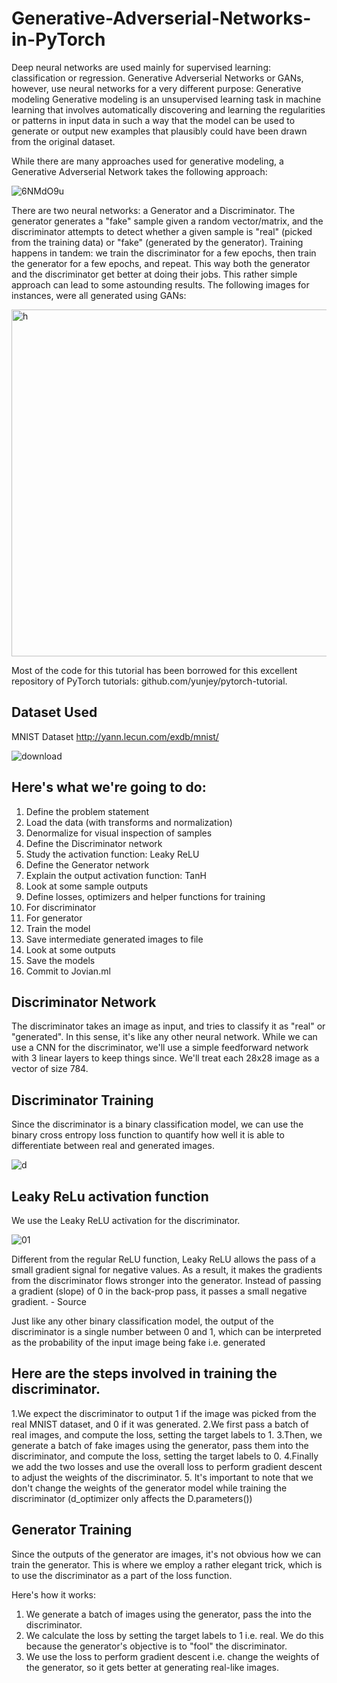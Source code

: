 # Generative-Adverserial-Networks-in-PyTorch
Deep neural networks are used mainly for supervised learning: classification or regression. Generative Adverserial Networks or GANs, however, use neural networks for a very different purpose: Generative modeling  Generative modeling is an unsupervised learning task in machine learning that involves automatically discovering and learning the regularities or patterns in input data in such a way that the model can be used to generate or output new examples that plausibly could have been drawn from the original dataset.

While there are many approaches used for generative modeling, a Generative Adverserial Network takes the following approach:
 
![6NMdO9u](https://user-images.githubusercontent.com/39052765/85935734-9692b100-b911-11ea-884e-805bc00d5aa7.png)

There are two neural networks: a Generator and a Discriminator. The generator generates a "fake" sample given a random vector/matrix, and the discriminator attempts to detect whether a given sample is "real" (picked from the training data) or "fake" (generated by the generator). Training happens in tandem: we train the discriminator for a few epochs, then train the generator for a few epochs, and repeat. This way both the generator and the discriminator get better at doing their jobs. This rather simple approach can lead to some astounding results. The following images for instances, were all generated using GANs:

<img width="555" alt="h" src="https://user-images.githubusercontent.com/39052765/85935861-bc6c8580-b912-11ea-8cf3-2d4a37733d15.png">

Most of the code for this tutorial has been borrowed for this excellent repository of PyTorch tutorials: github.com/yunjey/pytorch-tutorial.

## Dataset Used
MNIST Dataset
http://yann.lecun.com/exdb/mnist/

![download](https://user-images.githubusercontent.com/39052765/85936255-70bbdb00-b916-11ea-8d1c-cf3b01f7e5f9.jpg)

## Here's what we're going to do:
1. Define the problem statement
2. Load the data (with transforms and normalization)
3. Denormalize for visual inspection of samples
4. Define the Discriminator network
5. Study the activation function: Leaky ReLU
6. Define the Generator network
7. Explain the output activation function: TanH
8. Look at some sample outputs
9. Define losses, optimizers and helper functions for training
10. For discriminator
11. For generator
12. Train the model
13. Save intermediate generated images to file
14. Look at some outputs
15. Save the models
16. Commit to Jovian.ml

## Discriminator Network
The discriminator takes an image as input, and tries to classify it as "real" or "generated". In this sense, it's like any other neural network. While we can use a CNN for the discriminator, we'll use a simple feedforward network with 3 linear layers to keep things since. We'll treat each 28x28 image as a vector of size 784.

## Discriminator Training
Since the discriminator is a binary classification model, we can use the binary cross entropy loss function to quantify how well it is able to differentiate between real and generated images.

![d](https://user-images.githubusercontent.com/39052765/85935983-115ccb80-b914-11ea-8b6d-334ccae3141b.jpg)

## Leaky ReLu activation function
We use the Leaky ReLU activation for the discriminator.


![01](https://user-images.githubusercontent.com/39052765/85935947-ad3a0780-b913-11ea-906b-423632271a3d.png)

Different from the regular ReLU function, Leaky ReLU allows the pass of a small gradient signal for negative values. As a result, it makes the gradients from the discriminator flows stronger into the generator. Instead of passing a gradient (slope) of 0 in the back-prop pass, it passes a small negative gradient. - Source

Just like any other binary classification model, the output of the discriminator is a single number between 0 and 1, which can be interpreted as the probability of the input image being fake i.e. generated

## Here are the steps involved in training the discriminator.
1.We expect the discriminator to output 1 if the image was picked from the real MNIST dataset, and 0 if it was generated.
2.We first pass a batch of real images, and compute the loss, setting the target labels to 1.
3.Then, we generate a batch of fake images using the generator, pass them into the discriminator, and compute the loss, setting the target labels to 0.
4.Finally we add the two losses and use the overall loss to perform gradient descent to adjust the weights of the discriminator.
5. It's important to note that we don't change the weights of the generator model while training the discriminator (d_optimizer only affects the D.parameters())

## Generator Training
Since the outputs of the generator are images, it's not obvious how we can train the generator. This is where we employ a rather elegant trick, which is to use the discriminator as a part of the loss function. 

Here's how it works:
1. We generate a batch of images using the generator, pass the into the discriminator.
2. We calculate the loss by setting the target labels to 1 i.e. real. We do this because the generator's objective is to "fool" the discriminator.
3. We use the loss to perform gradient descent i.e. change the weights of the generator, so it gets better at generating real-like images.
